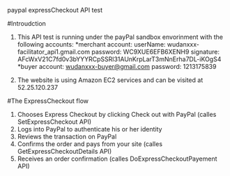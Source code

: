 paypal expressCheckout API test

#Introudction
1. This API test is running under the payPal sandbox envorinment with the following accounts:
  *merchant account:
      userName:   wudanxxx-facilitator_api1.gmail.com
      password:   WC9XUE6EFB6XENH9
      signature:  AFcWxV21C7fd0v3bYYYRCpSSRl31AUnKrpLarT3mNnErha7DL-iKOgS4 
  *buyer account:
      wudanxxx-buyer@gmail.com
      password:   1213175839

2. The website is using Amazon EC2 services and can be visited at 52.25.120.237

#The ExpressCheckout flow
1. Chooses Express Checkout by clicking Check out with PayPal (calles SetExpressCheckout API)
2. Logs into PayPal to authenticate his or her identity
3. Reviews the transaction on PayPal
4. Confirms the order and pays from your site (calles GetExpressCheckoutDetails API)
5. Receives an order confirmation   (calles DoExpressCheckoutPayement API)

